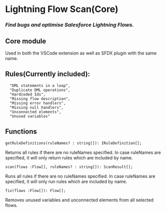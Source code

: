# Lightning Flow Scan(Core)
### _Find bugs and optimise Salesforce Lightning Flows._

## Core module

Used in both the VSCode extension as well as SFDX plugin with the same name.

## Rules(Currently included):

      "DML statements in a loop",
      "Duplicate DML operations",
      "Hardcoded Ids",
      "Missing flow description",
      "Missing error handlers",
      "Missing null handlers",
      "Unconnected elements",
      "Unused variables"

## Functions

`getRuleDefinitions(ruleNames? : string[]): IRuleDefinition[];`

Returns all rules if there are no ruleNames specified. In case ruleNames are specified, it will only return rules which are included by name. 

`scan(flows :Flow[], ruleNames? : string[]): ScanResult[];`

Runs all rules if there are no ruleNames specified. In case ruleNames are specified, it will only run rules which are included by name. 

`fix(flows :Flow[]): Flow[];`

Removes unused variables and unconnected elements from all selected flows.

